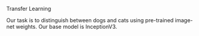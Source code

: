 Transfer Learning 

Our task is to distinguish between dogs and cats using pre-trained image-net weights.
Our base model is InceptionV3.
